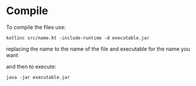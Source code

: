 # Compile

To compile the files use:

```kotlinc src/name.kt -include-runtime -d executable.jar```

replacing the name to the name of the file and executable for the name you want

and then to execute:

```java -jar executable.jar```
